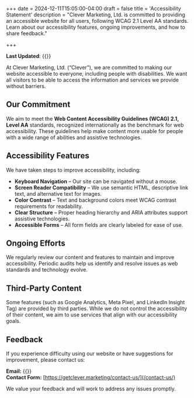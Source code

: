 +++
date = 2024-12-11T15:05:00-04:00
draft = false
title = 'Accessibility Statement'
description = "Clever Marketing, Ltd. is committed to providing an accessible website for all users, following WCAG 2.1 Level AA standards. Learn about our accessibility features, ongoing improvements, and how to share feedback."

+++

**Last Updated**: {{<date>}}

At Clever Marketing, Ltd. (“Clever”), we are committed to making our website accessible to everyone, including people with disabilities. We want all visitors to be able to access the information and services we provide without barriers.

## Our Commitment

We aim to meet the **Web Content Accessibility Guidelines (WCAG) 2.1, Level AA** standards, recognized internationally as the benchmark for web accessibility. These guidelines help make content more usable for people with a wide range of abilities and assistive technologies.

## Accessibility Features

We have taken steps to improve accessibility, including:

- **Keyboard Navigation** – Our site can be navigated without a mouse.
- **Screen Reader Compatibility** – We use semantic HTML, descriptive link text, and alternative text for images.
- **Color Contrast** – Text and background colors meet WCAG contrast requirements for readability.
- **Clear Structure** – Proper heading hierarchy and ARIA attributes support assistive technologies.
- **Accessible Forms** – All form fields are clearly labeled for ease of use.

## Ongoing Efforts

We regularly review our content and features to maintain and improve accessibility. Periodic audits help us identify and resolve issues as web standards and technology evolve.

## Third-Party Content

Some features (such as Google Analytics, Meta Pixel, and LinkedIn Insight Tag) are provided by third parties. While we do not control the accessibility of their content, we aim to use services that align with our accessibility goals.

## Feedback

If you experience difficulty using our website or have suggestions for improvement, please contact us:

**Email:** {{<email local="support" domain="getclever.marketing" >}}  
**Contact Form:** [https://getclever.marketing/contact-us/](/contact-us/)

We value your feedback and will work to address any issues promptly.
